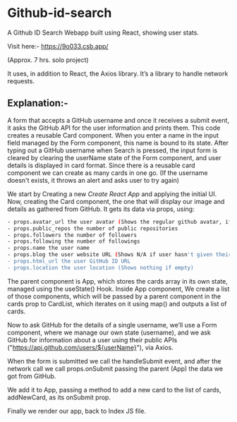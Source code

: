 # Github-id-search
A Github ID Search Webapp built using React, showing user stats.

Visit here:- https://9o033.csb.app/

(Approx. 7 hrs. solo project)

It uses, in addition to React, the Axios library. It’s a library to handle network requests.

## Explanation:-
 
A form that accepts a GitHub username and once it receives a submit event, it asks the GitHub API for the user information and prints them.
This code creates a reusable Card component. 
When you enter a name in the input field managed by the Form component, this name is bound to its state.
After typing out a GitHub username when Search is pressed, the input form is cleared by clearing the userName state of the Form component, 
and user details is displayed in card format. 
Since there is a reusable card component we can create as many cards in one go.
(If the username doesn't exists, it throws an alert and asks user to try again)

We start by Creating a new *Create React App* and applying the initial UI. Now, creating the Card component, the one that will display our image and details as gathered from GitHub. It gets its data via props, using:

```bash
- props.avatar_url the user avatar (Shows the regular github avatar, if no picture of user)
- props.public_repos the number of public repositories
- props.followers the number of followers
- props.following the number of followings
- props.name the user name
- props.blog the user website URL (Shows N/A if user hasn't given their website on Github)
- props.html_url the user GitHub ID URL
- props.location the user location (Shows nothing if empty)
```

The parent component is App, which stores the cards array in its own state, managed using the useState() Hook.
Inside App component, We create a list of those components, which will be passed by a parent component in the cards prop to CardList, 
which iterates on it using map() and outputs a list of cards.

Now to ask GitHub for the details of a single username, we’ll use a Form component, where we manage our own state (username), 
and we ask GitHub for information about a user using their public APIs ("https://api.github.com/users/${userName}"), via Axios.

When the form is submitted we call the handleSubmit event, and after the network call we call props.onSubmit passing the parent (App) the data we got from GitHub.

We add it to App, passing a method to add a new card to the list of cards, addNewCard, as its onSubmit prop.

Finally we render our app, back to Index JS file.
